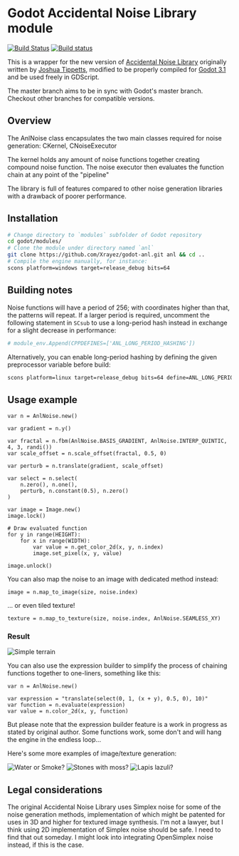 # Godot Accidental Noise Library module

[![Build Status](https://travis-ci.com/Xrayez/godot-anl.svg?branch=master)](https://travis-ci.com/Xrayez/godot-anl)
[![Build status](https://ci.appveyor.com/api/projects/status/n6b4hvlk7pxu6dk0/branch/master?svg=true)](https://ci.appveyor.com/project/Xrayez/godot-anl/branch/master)

This is a wrapper for the new version of
[Accidental Noise Library](https://github.com/JTippetts/accidental-noise-library)
originally written by
[Joshua Tippetts](https://sourceforge.net/u/tippettsj/profile/), modified
to be properly compiled for [Godot 3.1](https://github.com/godotengine/godot)
and be used freely in GDScript.

The master branch aims to be in sync with Godot's master branch. Checkout other
branches for compatible versions.

## Overview

The AnlNoise class encapsulates the two main classes required for noise
generation: CKernel, CNoiseExecutor

The kernel holds any amount of noise functions together creating compound noise
function. The noise executor then evaluates the function chain at any point of
the "pipeline"

The library is full of features compared to other noise generation libraries with
a drawback of poorer performance.

## Installation

```bash
# Change directory to `modules` subfolder of Godot repository
cd godot/modules/
# Clone the module under directory named `anl`
git clone https://github.com/Xrayez/godot-anl.git anl && cd ..
# Compile the engine manually, for instance:
scons platform=windows target=release_debug bits=64
```

## Building notes

Noise functions will have a period of 256; with coordinates higher than that,
the patterns will repeat. If a larger period is required, uncomment the
following statement in `SCsub` to use a long-period hash instead in exchange for a slight
decrease in performance:

```python
# module_env.Append(CPPDEFINES=['ANL_LONG_PERIOD_HASHING'])
```

Alternatively, you can enable long-period hashing by defining the given preprocessor
variable before build:

```bash
scons platform=linux target=release_debug bits=64 define=ANL_LONG_PERIOD_HASHING
```

## Usage example

```gdscript
var n = AnlNoise.new()

var gradient = n.y()

var fractal = n.fbm(AnlNoise.BASIS_GRADIENT, AnlNoise.INTERP_QUINTIC, 4, 3, randi())
var scale_offset = n.scale_offset(fractal, 0.5, 0)

var perturb = n.translate(gradient, scale_offset)

var select = n.select(
	n.zero(), n.one(),
	perturb, n.constant(0.5), n.zero()
)

var image = Image.new()
image.lock()

# Draw evaluated function
for y in range(HEIGHT):
	for x in range(WIDTH):
		var value = n.get_color_2d(x, y, n.index)
		image.set_pixel(x, y, value)

image.unlock()
```
You can also map the noise to an image with dedicated method instead:
```gdscript
image = n.map_to_image(size, noise.index)
```
... or even tiled texture!
```gdscript
texture = n.map_to_texture(size, noise.index, AnlNoise.SEAMLESS_XY)
```

### Result
![Simple terrain](examples/images/terrain_binary.png)

You can also use the expression builder to simplify the process of chaining
functions together to one-liners, something like this:

```gdscript
var n = AnlNoise.new()

var expression = "translate(select(0, 1, (x + y), 0.5, 0), 10)"
var function = n.evaluate(expression)
var value = n.color_2d(x, y, function)
```

But please note that the expression builder feature is a work in progress as
stated by original author. Some functions work, some don't and will hang the
engine in the endless loop...

Here's some more examples of image/texture generation:

![Water or Smoke?](examples/images/water_smoke.png)
![Stones with moss?](examples/images/stone_moss.png)
![Lapis lazuli?](examples/images/stone_lapis.png)

## Legal considerations

The original Accidental Noise Library uses Simplex noise for some of the noise
generation methods, implementation of which might be patented for uses in 3D and
higher for textured image synthesis. I'm not a lawyer, but I think using 2D
implementation of Simplex noise should be safe. I need to find that out someday.
I might look into integrating OpenSimplex noise instead, if this is the case.
